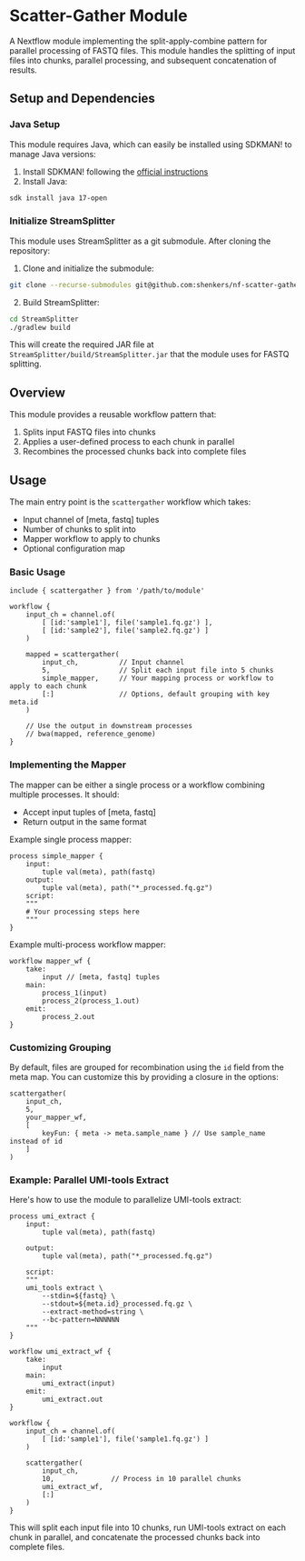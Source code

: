 # Scatter-Gather Module

A Nextflow module implementing the split-apply-combine pattern for parallel processing of FASTQ files. This module handles the splitting of input files into chunks, parallel processing, and subsequent concatenation of results.

## Setup and Dependencies

### Java Setup
This module requires Java, which can easily be installed using SDKMAN! to manage Java versions:

1. Install SDKMAN! following the [official instructions](https://sdkman.io/install)
2. Install Java:
```bash
sdk install java 17-open
```

### Initialize StreamSplitter
This module uses StreamSplitter as a git submodule. After cloning the repository:

1. Clone and initialize the submodule:

```bash
git clone --recurse-submodules git@github.com:shenkers/nf-scatter-gather.git
```

2. Build StreamSplitter:
```bash
cd StreamSplitter
./gradlew build
```

This will create the required JAR file at `StreamSplitter/build/StreamSplitter.jar` that the module uses for FASTQ splitting.

## Overview

This module provides a reusable workflow pattern that:
1. Splits input FASTQ files into chunks
2. Applies a user-defined process to each chunk in parallel
3. Recombines the processed chunks back into complete files

## Usage

The main entry point is the `scattergather` workflow which takes:
- Input channel of [meta, fastq] tuples
- Number of chunks to split into
- Mapper workflow to apply to chunks
- Optional configuration map

### Basic Usage

```nextflow
include { scattergather } from '/path/to/module'

workflow {
    input_ch = channel.of(
        [ [id:'sample1'], file('sample1.fq.gz') ],
        [ [id:'sample2'], file('sample2.fq.gz') ]
    )

    mapped = scattergather(
        input_ch,          // Input channel
        5,                 // Split each input file into 5 chunks
        simple_mapper,     // Your mapping process or workflow to apply to each chunk
        [:]                // Options, default grouping with key meta.id
    )

    // Use the output in downstream processes
    // bwa(mapped, reference_genome)
}
```

### Implementing the Mapper

The mapper can be either a single process or a workflow combining multiple processes. It should:
- Accept input tuples of [meta, fastq]
- Return output in the same format

Example single process mapper:
```nextflow
process simple_mapper {
    input:
        tuple val(meta), path(fastq)
    output:
        tuple val(meta), path("*_processed.fq.gz")
    script:
    """
    # Your processing steps here
    """
}
```

Example multi-process workflow mapper:
```nextflow
workflow mapper_wf {
    take:
        input // [meta, fastq] tuples
    main:
        process_1(input)
        process_2(process_1.out)
    emit:
        process_2.out
}
```

### Customizing Grouping

By default, files are grouped for recombination using the `id` field from the meta map. You can customize this by providing a closure in the options:

```nextflow
scattergather(
    input_ch,
    5,
    your_mapper_wf,
    [
        keyFun: { meta -> meta.sample_name } // Use sample_name instead of id
    ]
)
```

### Example: Parallel UMI-tools Extract

Here's how to use the module to parallelize UMI-tools extract:

```nextflow
process umi_extract {
    input:
        tuple val(meta), path(fastq)

    output:
        tuple val(meta), path("*_processed.fq.gz")

    script:
    """
    umi_tools extract \
        --stdin=${fastq} \
        --stdout=${meta.id}_processed.fq.gz \
        --extract-method=string \
        --bc-pattern=NNNNNN
    """
}

workflow umi_extract_wf {
    take:
        input
    main:
        umi_extract(input)
    emit:
        umi_extract.out
}

workflow {
    input_ch = channel.of(
        [ [id:'sample1'], file('sample1.fq.gz') ]
    )

    scattergather(
        input_ch,
        10,              // Process in 10 parallel chunks
        umi_extract_wf,
        [:]
    )
}
```

This will split each input file into 10 chunks, run UMI-tools extract on each chunk in parallel, and concatenate the processed chunks back into complete files.
